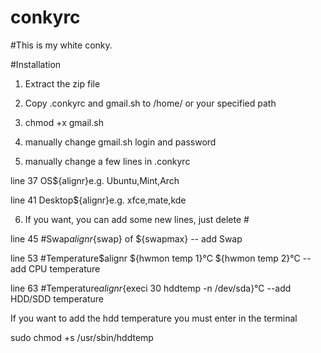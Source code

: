 # conkyrc
#This is my white conky.

#Installation

1. Extract the zip file

2. Copy .conkyrc and gmail.sh to /home/ or your specified path

3. chmod +x gmail.sh

4. manually change gmail.sh login and password

5. manually change a few lines in .conkyrc 

line 37 OS${alignr}e.g. Ubuntu,Mint,Arch

line 41 Desktop${alignr}e.g. xfce,mate,kde

6. If you want, you can add some new lines, just delete #

line 45 #Swap${alignr}${swap} of ${swapmax} -- add Swap

line 53 #Temperature$alignr ${hwmon temp 1}°C ${hwmon temp 2}°C --add CPU temperature

line 63 #Temperature${alignr}${execi 30 hddtemp -n /dev/sda}°C  --add HDD/SDD temperature

If you want to add the hdd temperature you must enter in the terminal

sudo chmod +s /usr/sbin/hddtemp
